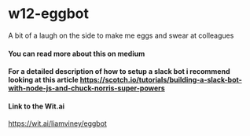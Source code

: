 # w12-eggbot
A bit of a laugh on the side to make me eggs and swear at colleagues

#### You can read more about this on medium
<link to medium>

#### For a detailed description of how to setup a slack bot i recommend looking at this article https://scotch.io/tutorials/building-a-slack-bot-with-node-js-and-chuck-norris-super-powers

#### Link to the Wit.ai
https://wit.ai/liamviney/eggbot
